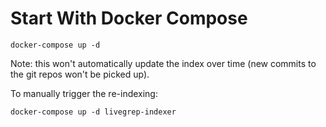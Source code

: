 # Start With Docker Compose

```shell
docker-compose up -d
```

Note: this won't automatically update the index over time 
(new commits to the git repos won't be picked up).

To manually trigger the re-indexing:

```shell
docker-compose up -d livegrep-indexer
```